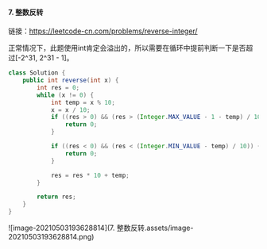 #### 7. 整数反转

链接：https://leetcode-cn.com/problems/reverse-integer/

正常情况下，此题使用int肯定会溢出的，所以需要在循环中提前判断一下是否超过[-2^31, 2^31 - 1]。

```java
class Solution {
    public int reverse(int x) {
        int res = 0;
        while (x != 0) {
            int temp = x % 10;
            x = x / 10;
            if ((res > 0) && (res > (Integer.MAX_VALUE - 1 - temp) / 10)) {
                return 0;
            }

            if ((res < 0) && (res < (Integer.MIN_VALUE - temp) / 10)) {
                return 0;
            }

            res = res * 10 + temp;
        }

        return res;
    }
}
```

![image-20210503193628814](7. 整数反转.assets/image-20210503193628814.png)